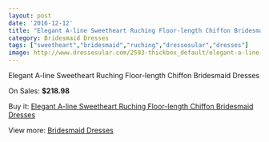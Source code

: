 ```yaml
---
layout: post
date: '2016-12-12'
title: "Elegant A-line Sweetheart Ruching Floor-length Chiffon Bridesmaid Dresses"
category: Bridesmaid Dresses
tags: ["sweetheart","bridesmaid","ruching","dressesular","dresses"]
image: http://www.dressesular.com/2593-thickbox_default/elegant-a-line-sweetheart-ruching-floor-length-chiffon-bridesmaid-dresses.jpg
---
```

Elegant A-line Sweetheart Ruching Floor-length Chiffon Bridesmaid Dresses

On Sales: **$218.98**
<a href="https://www.dressesular.com/bridesmaid-dresses/971-elegant-a-line-sweetheart-ruching-floor-length-chiffon-bridesmaid-dresses.html"><amp-img layout="responsive" width="600" height="600" src="//www.dressesular.com/2593-thickbox_default/elegant-a-line-sweetheart-ruching-floor-length-chiffon-bridesmaid-dresses.jpg" alt="Elegant A-line Sweetheart Ruching Floor-length Chiffon Bridesmaid Dresses 0" /></a>
<a href="https://www.dressesular.com/bridesmaid-dresses/971-elegant-a-line-sweetheart-ruching-floor-length-chiffon-bridesmaid-dresses.html"><amp-img layout="responsive" width="600" height="600" src="//www.dressesular.com/2594-thickbox_default/elegant-a-line-sweetheart-ruching-floor-length-chiffon-bridesmaid-dresses.jpg" alt="Elegant A-line Sweetheart Ruching Floor-length Chiffon Bridesmaid Dresses 1" /></a>

Buy it: [Elegant A-line Sweetheart Ruching Floor-length Chiffon Bridesmaid Dresses](https://www.dressesular.com/bridesmaid-dresses/971-elegant-a-line-sweetheart-ruching-floor-length-chiffon-bridesmaid-dresses.html "Elegant A-line Sweetheart Ruching Floor-length Chiffon Bridesmaid Dresses")

View more: [Bridesmaid Dresses](https://www.dressesular.com/4-bridesmaid-dresses "Bridesmaid Dresses")